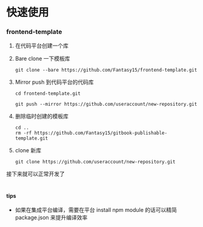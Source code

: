 # 快速使用

### frontend-template

1. 在代码平台创建一个库

2. Bare clone 一下模板库
    ```
    git clone --bare https://github.com/Fantasy15/frontend-template.git
    ```

3. Mirror push 到代码平台的代码库
    ```
    cd frontend-template.git

    git push --mirror https://github.com/useraccount/new-repository.git
    ```

4. 删除临时创建的模板库
    ```
    cd ..
    rm -rf https://github.com/Fantasy15/gitbook-publishable-template.git

    ```
5. clone 新库
    ```
    git clone https://github.com/useraccount/new-repository.git
    ```


接下来就可以正常开发了

#
#### tips
- 如果在集成平台编译，需要在平台 install npm module 的话可以精简 package.json 来提升编译效率
